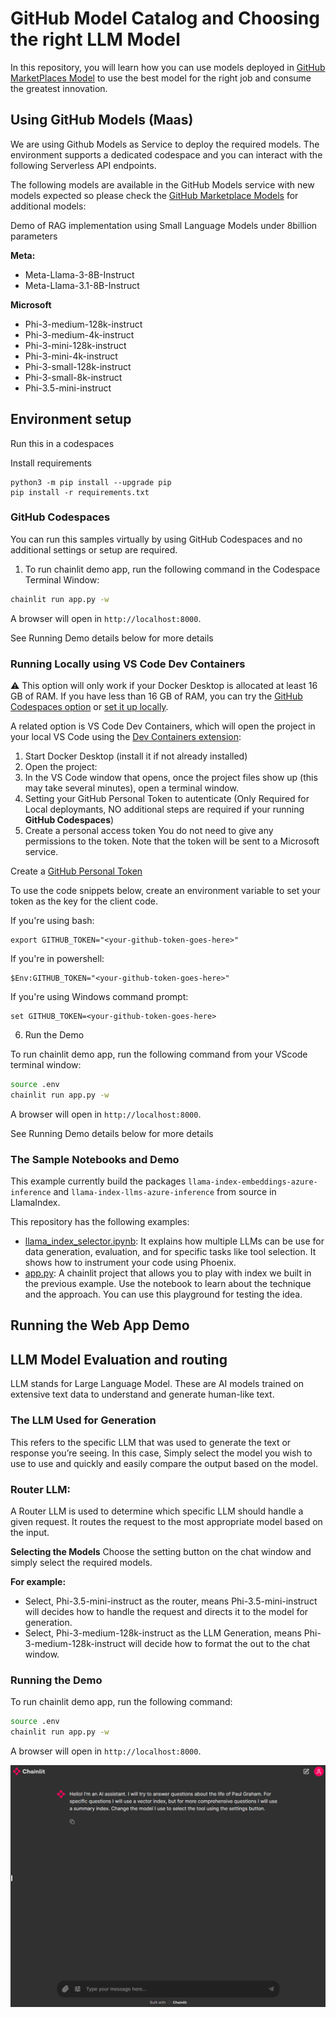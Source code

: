 # GitHub Model Catalog and Choosing the right LLM Model

In this repository, you will learn how you can use models deployed in [GitHub MarketPlaces Model](https://github.com/marketplace/models) to use the best model for the right job and consume the greatest innovation.

## Using GitHub Models (Maas) 

We are using Github Models as Service to deploy the required models. The environment supports a dedicated codespace and you can interact with the following Serverless API endpoints. 

The following models are available in the GitHub Models service with new models expected so please check the [GitHub Marketplace Models](https://github.com/marketplace/models) for additional models:

Demo of RAG implementation using Small Language Models under 8billion parameters

**Meta:** 
- Meta-Llama-3-8B-Instruct
- Meta-Llama-3.1-8B-Instruct


**Microsoft** 
- Phi-3-medium-128k-instruct 
- Phi-3-medium-4k-instruct 
- Phi-3-mini-128k-instruct 
- Phi-3-mini-4k-instruct
- Phi-3-small-128k-instruct
- Phi-3-small-8k-instruct
- Phi-3.5-mini-instruct

## Environment setup
Run this in a codespaces 

Install requirements 

```
python3 -m pip install --upgrade pip
pip install -r requirements.txt 
```

### GitHub Codespaces

You can run this samples virtually by using GitHub Codespaces and no additional settings or setup are required. 

1. To run chainlit demo app, run the following command in the Codespace Terminal Window:

```bash
chainlit run app.py -w
```
A browser will open in `http://localhost:8000`.

See Running Demo details below for more details

### Running Locally using VS Code Dev Containers

⚠️ This option will only work if your Docker Desktop is allocated at least 16 GB of RAM. If you have less than 16 GB of RAM, you can try the [GitHub Codespaces option](#github-codespaces) or [set it up locally](#local-environment).

A related option is VS Code Dev Containers, which will open the project in your local VS Code using the [Dev Containers extension](https://marketplace.visualstudio.com/items?itemName=ms-vscode-remote.remote-containers):

1. Start Docker Desktop (install it if not already installed)
2. Open the project:
3. In the VS Code window that opens, once the project files show up (this may take several minutes), open a terminal window.
4. Setting your GitHub Personal Token to autenticate (Only Required for Local deploymants, NO additional steps are required if your running **GitHub Codespaces**)
5.  Create a personal access token
You do not need to give any permissions to the token. Note that the token will be sent to a Microsoft service.

Create a [GitHub Personal Token](https://github.com/settings/tokens)

To use the code snippets below, create an environment variable to set your token as the key for the client code.

If you're using bash:

```
export GITHUB_TOKEN="<your-github-token-goes-here>"
```

If you're in powershell:
```
$Env:GITHUB_TOKEN="<your-github-token-goes-here>"
```

If you're using Windows command prompt:

```
set GITHUB_TOKEN=<your-github-token-goes-here>
```
6. Run the Demo 

To run chainlit demo app, run the following command from your VScode terminal window:

```bash
source .env
chainlit run app.py -w
```
A browser will open in `http://localhost:8000`.

See Running Demo details below for more details

### The Sample Notebooks and Demo
This example currently build the packages `llama-index-embeddings-azure-inference` and `llama-index-llms-azure-inference` from source in LlamaIndex.

This repository has the following examples:

* [llama_index_selector.ipynb](llama_index_selector_gh_models.ipynb): It explains how multiple LLMs can be use for data generation, evaluation, and for specific tasks like tool selection. It shows how to instrument your code using Phoenix.
* [app.py](app.py): A chainlit project that allows you to play with index we built in the previous example. Use the notebook to learn about the technique and the approach. You can use this playground for testing the idea.

## Running the Web App Demo 

## LLM Model Evaluation and routing

LLM stands for Large Language Model. These are AI models trained on extensive text data to understand and generate human-like text.

### The LLM Used for Generation
This refers to the specific LLM that was used to generate the text or response you’re seeing. In this case, Simply select the model you wish to use to use and quickly and easily compare the output based on the model.

### Router LLM:
A Router LLM is used to determine which specific LLM should handle a given request. It routes the request to the most appropriate model based on the input.

**Selecting the Models**
Choose the setting button on the chat window and simply select the required models.

**For example:** 
- Select, Phi-3.5-mini-instruct as the router, means Phi-3.5-mini-instruct will decides how to handle the request and directs it to the model for generation.
- Select, Phi-3-medium-128k-instruct  as the LLM Generation, means Phi-3-medium-128k-instruct will decide how to format the out to the chat window.

### Running the Demo
To run chainlit demo app, run the following command:

```bash
source .env
chainlit run app.py -w
```

A browser will open in `http://localhost:8000`.

![](docs/chainlit.gif)
